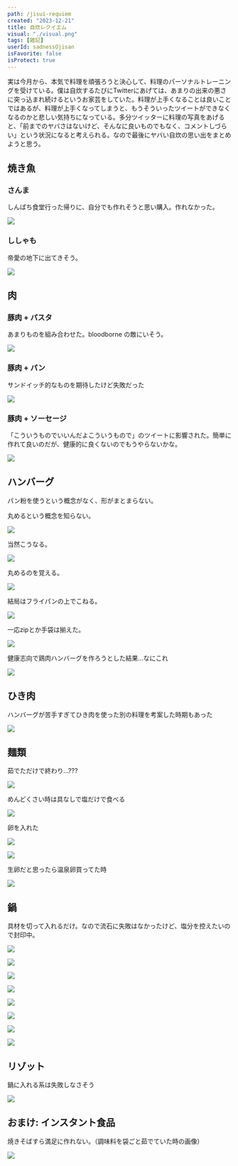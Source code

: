 ```yaml
---
path: /jisui-requiem
created: "2023-12-21"
title: 自炊レクイエム
visual: "./visual.png"
tags: [雑記]
userId: sadnessOjisan
isFavorite: false
isProtect: true
---
```


実は今月から、本気で料理を頑張ろうと決心して、料理のパーソナルトレーニングを受けている。僕は自炊するたびにTwitterにあげては、あまりの出来の悪さに突っ込まれ続けるというお家芸をしていた。料理が上手くなることは良いことではあるが、料理が上手くなってしまうと、もうそういったツイートができなくなるのかと悲しい気持ちになっている。多分ツイッターに料理の写真をあげると、「前までのヤバさはないけど、そんなに良いものでもなく、コメントしづらい」という状況になると考えられる。なので最後にヤバい自炊の思い出をまとめようと思う。

## 焼き魚

### さんま

しんぱち食堂行った帰りに、自分でも作れそうと思い購入。作れなかった。

![](fish.png)

### ししゃも

帝愛の地下に出てきそう。

![](./teiai.png)

## 肉

### 豚肉 + パスタ

あまりものを組み合わせた。bloodborne の敵にいそう。

![](./bloodborne.png)

### 豚肉 + パン

サンドイッチ的なものを期待したけど失敗だった

![](./sand.png)

### 豚肉 + ソーセージ

「こういうものでいいんだよこういうもので」のツイートに影響された。簡単に作れて良いのだが、健康的に良くないのでもうやらないかな。

![](./kantan.png)

## ハンバーグ

パン粉を使うという概念がなく、形がまとまらない。

丸めるという概念を知らない。

![](./h1.png)

当然こうなる。

![](./h2.png)

丸めるのを覚える。

![](./h3.png)

結局はフライパンの上でこねる。

![](./h4.png)

一応zipとか手袋は揃えた。

![](./h5.png)

健康志向で鶏肉ハンバーグを作ろうとした結果...なにこれ

![](./ht.png)

## ひき肉

ハンバーグが苦手すぎてひき肉を使った別の料理を考案した時期もあった

![](./hikiniku.png)

## 麺類

茹でただけで終わり...???

![](./p1.png)

めんどくさい時は具なしで塩だけで食べる

![](./p2.png)

卵を入れた

![](./p3.png)

![](./p4.png)

生卵だと思ったら温泉卵買ってた時

![](./p5.png)

## 鍋

具材を切って入れるだけ。なので流石に失敗はなかったけど、塩分を控えたいので封印中。

![](./n1.png)

![](./n2.png)

![](./n4.png)

![](./n5.png)

![](./n6.png)

![](./n7.png)

![](./n8.png)

![](./n9.png)

## リゾット

鍋に入れる系は失敗しなさそう

![](./r1.png)

## おまけ: インスタント食品

焼きそばすら満足に作れない。（調味料を袋ごと茹でていた時の画像）

![](./yakisoba.png)
